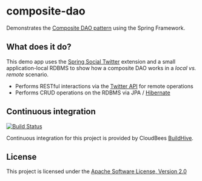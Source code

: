 composite-dao
=============

Demonstrates the [Composite DAO pattern](http://davejoyce.github.io/projects/2013/04/24/composite-dao-pattern) using the Spring Framework.

What does it do?
----------------

This demo app uses the [Spring Social Twitter](http://static.springframework.org/spring-social-twitter/docs/1.0.x/reference/html) extension and a small application-local RDBMS to show how a composite DAO works in a _local vs. remote_ scenario.

* Performs RESTful interactions via the [Twitter API](https://dev.twitter.com) for remote operations
* Performs CRUD operations on the RDBMS via JPA / [Hibernate](http://www.hibernate.org/)

Continuous integration
----------------------

[![Build Status](https://buildhive.cloudbees.com/job/davejoyce/job/composite-dao/badge/icon)](https://buildhive.cloudbees.com/job/davejoyce/job/composite-dao/)

Continuous integration for this project is provided by CloudBees [BuildHive](http://buildhive.cloudbees.com/).

License
-------

This project is licensed under the [Apache Software License, Version 2.0](http://www.apache.org/licenses/LICENSE-2.0.txt)
